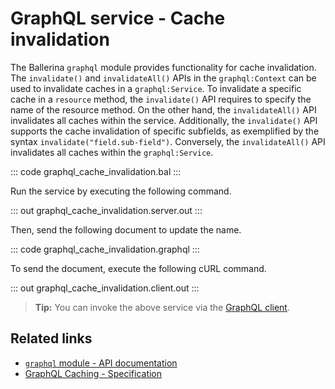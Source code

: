 # GraphQL service - Cache invalidation

The Ballerina `graphql` module provides functionality for cache invalidation. The `invalidate()` and `invalidateAll()` APIs in the `graphql:Context` can be used to invalidate caches in a `graphql:Service`. To invalidate a specific cache in a `resource` method, the `invalidate()` API requires to specify the name of the resource method. On the other hand, the `invalidateAll()` API invalidates all caches within the service. Additionally, the `invalidate()` API supports the cache invalidation of specific subfields, as exemplified by the syntax `invalidate("field.sub-field")`. Conversely, the `invalidateAll()` API invalidates all caches within the `graphql:Service`.

::: code graphql_cache_invalidation.bal :::

Run the service by executing the following command.

::: out graphql_cache_invalidation.server.out :::

Then, send the following document to update the name.

::: code graphql_cache_invalidation.graphql :::

To send the document, execute the following cURL command.

::: out graphql_cache_invalidation.client.out :::

>**Tip:** You can invoke the above service via the [GraphQL client](/learn/by-example/graphql-client-query-endpoint/).

## Related links
- [`graphql` module - API documentation](https://lib.ballerina.io/ballerina/graphql/latest)
- [GraphQL Caching - Specification](/spec/graphql/#1071-server-side-caching)
